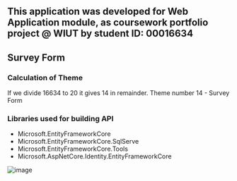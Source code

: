 ## This application was developed for Web Application module, as coursework portfolio project @ WIUT by student ID: 00016634

## Survey Form

### Calculation of Theme
If we divide 16634 to 20 it gives 14 in remainder. Theme number 14 - Survey Form

### Libraries used for building API
- Microsoft.EntityFrameworkCore
- Microsoft.EntityFrameworkCore.SqlServe
- Microsoft.EntityFrameworkCore.Tools
- Microsoft.AspNetCore.Identity.EntityFrameworkCore

![image](https://github.com/user-attachments/assets/264331ff-16ec-4401-b0be-43ceaa884b9f)
